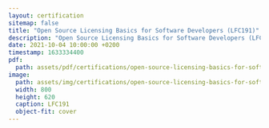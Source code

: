 ```yaml
---
layout: certification
sitemap: false
title: "Open Source Licensing Basics for Software Developers (LFC191)"
description: "Open Source Licensing Basics for Software Developers (LFC191)"
date: 2021-10-04 10:00:00 +0200
timestamp: 1633334400
pdf:
  path: assets/pdf/certifications/open-source-licensing-basics-for-software-developers-lfc191.pdf
image:
  path: assets/img/certifications/open-source-licensing-basics-for-software-developers-lfc191.webp
  width: 800
  height: 620
  caption: LFC191
  object-fit: cover
---
```

